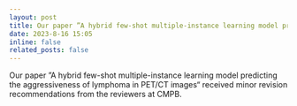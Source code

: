 ```yaml
---
layout: post
title: Our paper ”A hybrid few-shot multiple-instance learning model predicting the aggressiveness of lymphoma in PET/CT images“ received minor revision recommendations from the reviewers at CMPB.
date: 2023-8-16 15:05
inline: false
related_posts: false
---
```


Our paper ”A hybrid few-shot multiple-instance learning model predicting the aggressiveness of lymphoma in PET/CT images“ received minor revision recommendations from the reviewers at CMPB.

